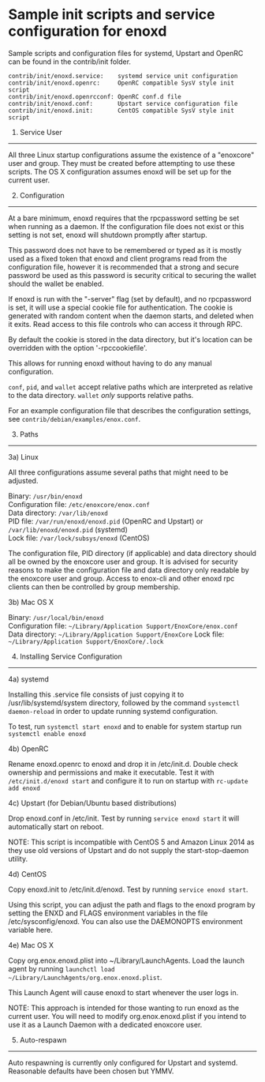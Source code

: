 Sample init scripts and service configuration for enoxd
==========================================================

Sample scripts and configuration files for systemd, Upstart and OpenRC
can be found in the contrib/init folder.

    contrib/init/enoxd.service:    systemd service unit configuration
    contrib/init/enoxd.openrc:     OpenRC compatible SysV style init script
    contrib/init/enoxd.openrcconf: OpenRC conf.d file
    contrib/init/enoxd.conf:       Upstart service configuration file
    contrib/init/enoxd.init:       CentOS compatible SysV style init script

1. Service User
---------------------------------

All three Linux startup configurations assume the existence of a "enoxcore" user
and group.  They must be created before attempting to use these scripts.
The OS X configuration assumes enoxd will be set up for the current user.

2. Configuration
---------------------------------

At a bare minimum, enoxd requires that the rpcpassword setting be set
when running as a daemon.  If the configuration file does not exist or this
setting is not set, enoxd will shutdown promptly after startup.

This password does not have to be remembered or typed as it is mostly used
as a fixed token that enoxd and client programs read from the configuration
file, however it is recommended that a strong and secure password be used
as this password is security critical to securing the wallet should the
wallet be enabled.

If enoxd is run with the "-server" flag (set by default), and no rpcpassword is set,
it will use a special cookie file for authentication. The cookie is generated with random
content when the daemon starts, and deleted when it exits. Read access to this file
controls who can access it through RPC.

By default the cookie is stored in the data directory, but it's location can be overridden
with the option '-rpccookiefile'.

This allows for running enoxd without having to do any manual configuration.

`conf`, `pid`, and `wallet` accept relative paths which are interpreted as
relative to the data directory. `wallet` *only* supports relative paths.

For an example configuration file that describes the configuration settings,
see `contrib/debian/examples/enox.conf`.

3. Paths
---------------------------------

3a) Linux

All three configurations assume several paths that might need to be adjusted.

Binary:              `/usr/bin/enoxd`  
Configuration file:  `/etc/enoxcore/enox.conf`  
Data directory:      `/var/lib/enoxd`  
PID file:            `/var/run/enoxd/enoxd.pid` (OpenRC and Upstart) or `/var/lib/enoxd/enoxd.pid` (systemd)  
Lock file:           `/var/lock/subsys/enoxd` (CentOS)  

The configuration file, PID directory (if applicable) and data directory
should all be owned by the enoxcore user and group.  It is advised for security
reasons to make the configuration file and data directory only readable by the
enoxcore user and group.  Access to enox-cli and other enoxd rpc clients
can then be controlled by group membership.

3b) Mac OS X

Binary:              `/usr/local/bin/enoxd`  
Configuration file:  `~/Library/Application Support/EnoxCore/enox.conf`  
Data directory:      `~/Library/Application Support/EnoxCore`
Lock file:           `~/Library/Application Support/EnoxCore/.lock`

4. Installing Service Configuration
-----------------------------------

4a) systemd

Installing this .service file consists of just copying it to
/usr/lib/systemd/system directory, followed by the command
`systemctl daemon-reload` in order to update running systemd configuration.

To test, run `systemctl start enoxd` and to enable for system startup run
`systemctl enable enoxd`

4b) OpenRC

Rename enoxd.openrc to enoxd and drop it in /etc/init.d.  Double
check ownership and permissions and make it executable.  Test it with
`/etc/init.d/enoxd start` and configure it to run on startup with
`rc-update add enoxd`

4c) Upstart (for Debian/Ubuntu based distributions)

Drop enoxd.conf in /etc/init.  Test by running `service enoxd start`
it will automatically start on reboot.

NOTE: This script is incompatible with CentOS 5 and Amazon Linux 2014 as they
use old versions of Upstart and do not supply the start-stop-daemon utility.

4d) CentOS

Copy enoxd.init to /etc/init.d/enoxd. Test by running `service enoxd start`.

Using this script, you can adjust the path and flags to the enoxd program by
setting the ENXD and FLAGS environment variables in the file
/etc/sysconfig/enoxd. You can also use the DAEMONOPTS environment variable here.

4e) Mac OS X

Copy org.enox.enoxd.plist into ~/Library/LaunchAgents. Load the launch agent by
running `launchctl load ~/Library/LaunchAgents/org.enox.enoxd.plist`.

This Launch Agent will cause enoxd to start whenever the user logs in.

NOTE: This approach is intended for those wanting to run enoxd as the current user.
You will need to modify org.enox.enoxd.plist if you intend to use it as a
Launch Daemon with a dedicated enoxcore user.

5. Auto-respawn
-----------------------------------

Auto respawning is currently only configured for Upstart and systemd.
Reasonable defaults have been chosen but YMMV.

